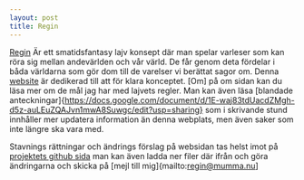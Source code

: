 ```yaml
---
layout: post
title: Regin
---
```

[Regin](http://regin.mumma.nu) Är ett smatidsfantasy lajv konsept där man spelar varleser som kan röra sig mellan andevärlden och vår värld. De får genom deta fördelar i båda världarna som gör dom till de varelser vi berättat sagor om. Denna [website](http://regin.mumma.nu) är dedikerad till att för klara konceptet. [Om] på om sidan kan du läsa mer om de mål jag har med lajvets regler. Man kan även läsa [blandade anteckningar]{https://docs.google.com/document/d/1E-waj83tdUacdZMgh-d5z-auLEuZQAJvn1mwA8Suwgc/edit?usp=sharing} som i skrivande stund innhåller mer updatera information än denna webplats, men även saker som inte längre ska vara med. 

Stavnings rättningar och ändrings förslag på websidan tas helst imot på [projektets github sida](https://github.com/paven/regin) man kan även ladda ner filer där ifrån och göra ändringarna och skicka på [mejl till mig]{mailto:regin@mumma.nu]

